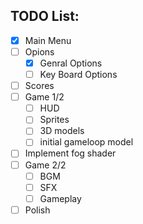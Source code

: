 ## TODO List:

- [x] Main Menu
- [ ] Opions
    - [x] Genral Options
    - [ ] Key Board Options
- [ ] Scores
- [ ] Game 1/2
    - [ ] HUD
    - [ ] Sprites
    - [ ] 3D models
    - [ ] initial gameloop model
- [ ] Implement fog shader
- [ ] Game 2/2
    - [ ] BGM
    - [ ] SFX
    - [ ] Gameplay
- [ ] Polish